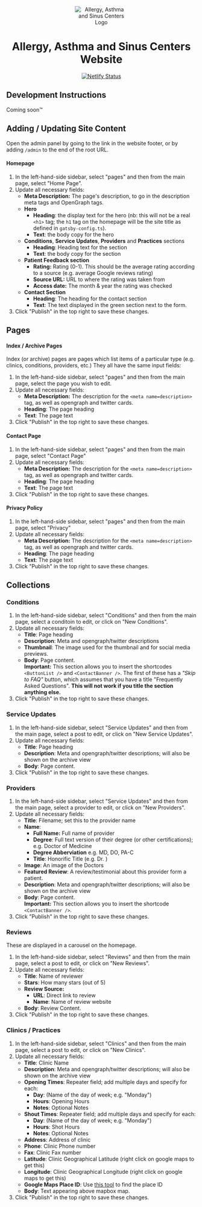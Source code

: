 <div style="text-align: center">
   <div style="width: 10em; height: auto; margin: 1rem auto;">

![Allergy, Asthma and Sinus Centers Logo](https://new.aascmed.com/assets/favicon/favicon.svg)

   </div>
  
  # Allergy, Asthma and Sinus Centers Website
  [![Netlify Status](https://api.netlify.com/api/v1/badges/8aff015c-4beb-4c18-968b-e8bb93ab42b5/deploy-status)](https://app.netlify.com/sites/aascmed/deploys)
</div>

## Development Instructions

Coming soon&trade;

## Adding / Updating Site Content

Open the admin panel by going to the link in the website footer, or by adding `/admin` to the end of the root URL.

#### Homepage
1. In the left-hand-side sidebar, select "pages" and then from the main page, select "Home Page".
2. Update all necessary fields:
   - **Meta Description:** The page's description, to go in the description meta tags and OpenGraph tags.
   - **Hero**
     - **Heading**: the display text for the hero (nb: this will not be a real `<h1>` tag; the `h1` tag on the homepage will be the site title as defined in `gatsby-config.ts`).
     - **Text**: the body copy for the hero
   - **Conditions**, **Service Updates**, **Providers** and **Practices** sections 
     - **Heading**: Heading text for the section
     - **Text**: the body copy for the section
   - **Patient Feedback section**
     - **Rating:** Rating (0-1). This should be the average rating according to a source (e.g. average Google reviews rating)
     - **Source URL:** URL to where the rating was taken from
     - **Access date:** The month & year the rating was checked
   - **Contact Section**
     - **Heading**: The heading for the contact section
     - **Text**: The text displayed in the green section next to the form.
3. Click "Publish" in the top right to save these changes.

## Pages
#### Index / Archive Pages
Index (or archive) pages are pages which list items of a particular type (e.g. clinics, conditions, providers, etc.) They all have the same input fields:

1. In the left-hand-side sidebar, select "pages" and then from the main page, select the page you wish to edit.
2. Update all necessary fields:
   - **Meta Description:** The description for the `<meta name=description>` tag, as well as opengraph and twitter cards.
   - **Heading**: The page heading
   - **Text**: The page text
3. Click "Publish" in the top right to save these changes.

#### Contact Page
1. In the left-hand-side sidebar, select "pages" and then from the main page, select "Contact Page"
2. Update all necessary fields:
   - **Meta Description:** The description for the `<meta name=description>` tag, as well as opengraph and twitter cards.
   - **Heading**: The page heading
   - **Text**: The page text
3. Click "Publish" in the top right to save these changes.

#### Privacy Policy
1. In the left-hand-side sidebar, select "pages" and then from the main page, select "Privacy"
2. Update all necessary fields:
   - **Meta Description:** The description for the `<meta name=description>` tag, as well as opengraph and twitter cards.
   - **Heading**: The page heading
   - **Text**: The page text
3. Click "Publish" in the top right to save these changes.

## Collections

### Conditions
1. In the left-hand-side sidebar, select "Conditions" and then from the main page, select a conditoin to edit, or click on "New Conditions".
2. Update all necessary fields:
   -  **Title**: Page heading
   -  **Description**: Meta and opengraph/twitter descriptions
   -  **Thumbnail**: The image used for the thumbnail and for social media previews.
   -  **Body**: Page content. <br/> **Important:** This section allows you to insert the shortcodes `<ButtonList />` and `<ContactBanner />`. The first of these has a *"Skip to FAQ"* button, which assumes that you have a title "Frequently Asked Questions". **This will not work if you title the section anything else.**
3. Click "Publish" in the top right to save these changes.

### Service Updates

1. In the left-hand-side sidebar, select "Service Updates" and then from the main page, select a post to edit, or click on "New Service Updates".
2. Update all necessary fields:
   -  **Title**: Page heading
   -  **Description**: Meta and opengraph/twitter descriptions; will also be shown on the archive view
   -  **Body**: Page content.
3. Click "Publish" in the top right to save these changes.


### Providers

1. In the left-hand-side sidebar, select "Service Updates" and then from the main page, select a provider to edit, or click on "New Providers".
2. Update all necessary fields:
   -  **Title**: Filename; set this to the provider name
   -  **Name**:
      -  **Full Name:** Full name of provider
      -  **Degree**: Full text version of their degree (or other certifications); e.g. Doctor of Medicine
      -  **Degree Abberviation** e.g. MD, DO, PA-C
      -  **Title**: Honorific Title (e.g. Dr. )
   -  **Image**: An image of the Doctors
   -  **Featured Review**: A review/testimonial about this provider form a patient.
   -  **Description**: Meta and opengraph/twitter descriptions; will also be shown on the archive view
   -  **Body**: Page content. <br/> **Important:** This section allows you to insert the shortcode `<ContactBanner />`.
3. Click "Publish" in the top right to save these changes.

### Reviews

These are displayed in a carousel on the homepage.

1. In the left-hand-side sidebar, select "Reviews" and then from the main page, select a post to edit, or click on "New Reviews".
2. Update all necessary fields:
   -  **Title**: Name of reviewer
   -  **Stars**: How many stars (out of 5)
   -  **Review Source:**
      -  **URL**: Direct link to review
      -  **Name**: Name of review website
   -  **Body**: Review Content.
3. Click "Publish" in the top right to save these changes.


### Clinics / Practices

1. In the left-hand-side sidebar, select "Clinics" and then from the main page, select a post to edit, or click on "New Clinics".
2. Update all necessary fields:
   -  **Title**: Clinic Name
   -  **Description**: Meta and opengraph/twitter descriptions; will also be shown on the archive view
   -  **Opening Times**: Repeater field; add multiple days and specify for each:
      -  **Day**: (Name of the day of week; e.g. "Monday")
      -  **Hours**: Opening Hours
      -  **Notes**: Optional Notes 
   -  **Shout Times**: Repeater field; add multiple days and specify for each:
      -  **Day**: (Name of the day of week; e.g. "Monday")
      -  **Hours**: Shot Hours
      -  **Notes**: Optional Notes 
   -  **Address**: Address of clinic
   -  **Phone**: Clinic Phone number
   -  **Fax**: Clinic Fax number
   -  **Latitude**: Clinic Geographical Latitude (right click on google maps to get this)
   -  **Longitude**: Clinic Geographical Longitude (right click on google maps to get this)
   -  **Google Maps Place ID**: Use [this tool](https://developers.google.com/maps/documentation/javascript/examples/places-placeid-finder) to find the place ID
   -  **Body**: Text appearing above mapbox map.
3. Click "Publish" in the top right to save these changes.

